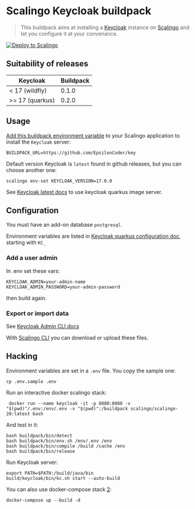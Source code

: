 # Scalingo Keycloak buildpack

> This buildpack aims at installing a [Keycloak](https://keycloak.org) instance on [Scalingo](https://www.scalingo.com) and let you configure it at your convenance.

[![Deploy to Scalingo](https://cdn.scalingo.com/deploy/button.svg)](https://my.scalingo.com/deploy?source=https://github.com/EpsilonCoder/key)

## Suitability of releases

| Keycloak          | Buildpack |
|-------------------|-----------|
| < 17   (wildfly)  | 0.1.0     |
| >= 17  (quarkus)  | 0.2.0     |

## Usage

[Add this buildpack environment variable][1] to your Scalingo application to install the `Keycloak` server:

```shell
BUILDPACK_URL=https://github.com/EpsilonCoder/key
```

Default version Keycloak is `latest` found in github releases, but you can choose another one:

```shell
scalingo env-set KEYCLOAK_VERSION=17.0.0
```

See [Keycloak latest docs](https://github.com/keycloak/keycloak-containers/tree/master/server-x) to use keycloak quarkus image server.

## Configuration

You must have an add-on database `postgresql`.

Environment variables are listed in [Keycloak quarkus configuration doc](https://www.keycloak.org/server/all-config), starting with `KC_`

### Add a user admin

In .env set these vars:

```shell
KEYCLOAK_ADMIN=your-admin-name
KEYCLOAK_ADMIN_PASSWORD=your-admin-password
```

then build again.

### Export or import data

See [Keycloak Admin CLI docs](https://www.keycloak.org/docs/latest/server_admin/index.html#admin-cli)

With [Scalingo CLI](https://doc.scalingo.com/platform/app/tasks#upload-an-archive-and-extract-it-on-the-server) you can download or upload these files.

## Hacking

Environment variables are set in a `.env` file. You copy the sample one:

```shell
cp .env.sample .env
```

Run an interactive docker scalingo stack:

```shell
 docker run --name keycloak -it -p 8080:8080 -v "$(pwd)"/.env:/env/.env -v "$(pwd)":/buildpack scalingo/scalingo-20:latest bash
```

And test in it:

```shell
bash buildpack/bin/detect
bash buildpack/bin/env.sh /env/.env /env
bash buildpack/bin/compile /build /cache /env
bash buildpack/bin/release
```

Run Keycloak server:

```shell
export PATH=$PATH:/build/java/bin
build/keycloak/bin/kc.sh start --auto-build
```

You can also use docker-compose stack [2]:

```shell
docker-compose up --build -d
```

[1]: https://doc.scalingo.com/platform/deployment/buildpacks/custom
[2]: https://github.com/keycloak/keycloak-containers
